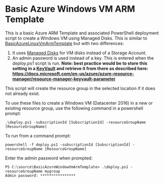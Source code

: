 # Basic Azure Windows VM ARM Template
This is a basic Azure ARM Template and associated PowerShell deployment script to create a Windows VM using Managed Disks. This is similar to [BasicAzureLinuxVmArmTemplate](https://github.com/ssemyan/BasicAzureLinuxVmArmTemplate) but with two differences: 

1. It uses [Managed Disks](https://docs.microsoft.com/en-us/azure/virtual-machines/windows/managed-disks-overview) for VM disks instead of a Storage Account.
1. An admin password is used instead of a key. This is entered when the _deploy.ps1_ script is run. **Note: best practice would be to store this setting in a [KeyVault](https://azure.microsoft.com/en-us/services/key-vault/) and retrieve it from there as described here: https://docs.microsoft.com/en-us/azure/azure-resource-manager/resource-manager-keyvault-parameter**

This script will create the resource group in the selected location if it does not already exist. 

To use these files to create a Windows VM (Datacenter 2016) in a new or existing resource group, use the following command in a powershell prompt:

    .\deploy.ps1 -subscriptionId [SubscriptionId] -resourceGroupName [ResourceGroupName]
     
To run from a command prompt:

    powershell -f deploy.ps1 -subscriptionId [SubscriptionId] -resourceGroupName [ResourceGroupName]

Enter the admin password when prompted:

    PS C:\source\BasicAzureWindowVmArmTemplate> .\deploy.ps1 -resourceGroupName mygroup
    Admin password: ****************
